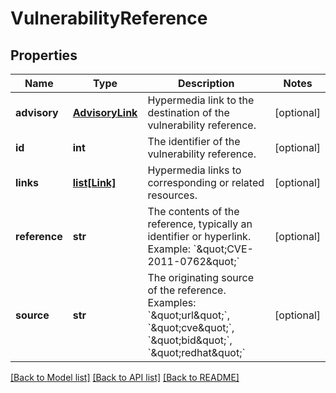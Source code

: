 # VulnerabilityReference

## Properties
Name | Type | Description | Notes
------------ | ------------- | ------------- | -------------
**advisory** | [**AdvisoryLink**](AdvisoryLink.md) | Hypermedia link to the destination of the vulnerability reference. | [optional] 
**id** | **int** | The identifier of the vulnerability reference. | [optional] 
**links** | [**list[Link]**](Link.md) | Hypermedia links to corresponding or related resources. | [optional] 
**reference** | **str** | The contents of the reference, typically an identifier or hyperlink. Example: &#x60;\&quot;CVE-2011-0762\&quot;&#x60; | [optional] 
**source** | **str** | The originating source of the reference. Examples: &#x60;\&quot;url\&quot;&#x60;, &#x60;\&quot;cve\&quot;&#x60;, &#x60;\&quot;bid\&quot;&#x60;, &#x60;\&quot;redhat\&quot;&#x60; | [optional] 

[[Back to Model list]](../README.md#documentation-for-models) [[Back to API list]](../README.md#documentation-for-api-endpoints) [[Back to README]](../README.md)


